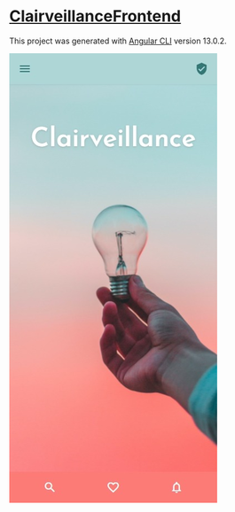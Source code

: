 # [ClairveillanceFrontend](https://github.com/Clairveillance/clairveillance-frontend)

This project was generated with [Angular CLI](https://github.com/angular/angular-cli) version 13.0.2.

![Clairveillance Homepage](clairveillance_screenshot_homepage.jpeg "Clairveillance Homepage")
